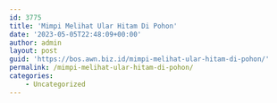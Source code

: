 ```yaml
---
id: 3775
title: 'Mimpi Melihat Ular Hitam Di Pohon'
date: '2023-05-05T22:48:09+00:00'
author: admin
layout: post
guid: 'https://bos.awn.biz.id/mimpi-melihat-ular-hitam-di-pohon/'
permalink: /mimpi-melihat-ular-hitam-di-pohon/
categories:
    - Uncategorized
---
```


